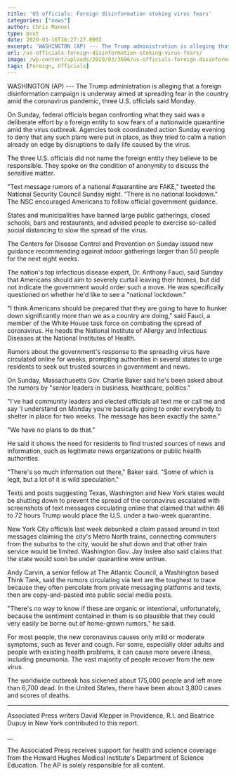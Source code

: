 ```yaml
---
title: 'US officials: Foreign disinformation stoking virus fears'
categories: ["news"]
author: Chris Manoel
type: post
date: 2020-03-16T16:27:27.000Z
excerpt: 'WASHINGTON (AP) --- The Trump administration is alleging that a foreign disinformation campaign is underway aimed at spreading fear in the country amid the coronavirus pandemic, three U.S. officials said Monday.On Sunday, federal officials began confronting what they said was a deliberate effort by a foreign entity to sow fears of a nationwide quarantine amid&hellip;'
url: /us-officials-foreign-disinformation-stoking-virus-fears/
image: /wp-content/uploads/2020/03/3698/us-officials-foreign-disinformation-stoking-virus-fears.jpg
tags: [Foreign, Officials]
---
```


WASHINGTON (AP) --- The Trump administration is alleging that a foreign disinformation campaign is underway aimed at spreading fear in the country amid the coronavirus pandemic, three U.S. officials said Monday.

On Sunday, federal officials began confronting what they said was a deliberate effort by a foreign entity to sow fears of a nationwide quarantine amid the virus outbreak. Agencies took coordinated action Sunday evening to deny that any such plans were put in place, as they tried to calm a nation already on edge by disruptions to daily life caused by the virus.

The three U.S. officials did not name the foreign entity they believe to be responsible. They spoke on the condition of anonymity to discuss the sensitive matter.

"Text message rumors of a national #quarantine are FAKE," tweeted the National Security Council Sunday night. "There is no national lockdown." The NSC encouraged Americans to follow official government guidance.

States and municipalities have banned large public gatherings, closed schools, bars and restaurants, and advised people to exercise so-called social distancing to slow the spread of the virus.

The Centers for Disease Control and Prevention on Sunday issued new guidance recommending against indoor gatherings larger than 50 people for the next eight weeks.

The nation's top infectious disease expert, Dr. Anthony Fauci, said Sunday that Americans should aim to severely curtail leaving their homes, but did not indicate the government would order such a move. He was specifically questioned on whether he'd like to see a "national lockdown."

"I think Americans should be prepared that they are going to have to hunker down significantly more than we as a country are doing," said Fauci, a member of the White House task force on combating the spread of coronavirus. He heads the National Institute of Allergy and Infectious Diseases at the National Institutes of Health.

Rumors about the government's response to the spreading virus have circulated online for weeks, prompting authorities in several states to urge residents to seek out trusted sources in government and news.

On Sunday, Massachusetts Gov. Charlie Baker said he's been asked about the rumors by "senior leaders in business, healthcare, politics."

"I've had community leaders and elected officials all text me or call me and say 'I understand on Monday you're basically going to order everybody to shelter in place for two weeks. The message has been exactly the same."

"We have no plans to do that."

He said it shows the need for residents to find trusted sources of news and information, such as legitimate news organizations or public health authorities.

"There's so much information out there," Baker said. "Some of which is legit, but a lot of it is wild speculation."

Texts and posts suggesting Texas, Washington and New York states would be shutting down to prevent the spread of the coronavirus escalated with screenshots of text messages circulating online that claimed that within 48 to 72 hours Trump would place the U.S. under a two-week quarantine.

New York City officials last week debunked a claim passed around in text messages claiming the city's Metro North trains, connecting commuters from the suburbs to the city, would be shut down and that other train service would be limited. Washington Gov. Jay Inslee also said claims that the state would soon be under quarantine were untrue.

Andy Carvin, a senior fellow at The Atlantic Council, a Washington based Think Tank, said the rumors circulating via text are the toughest to trace because they often percolate from private messaging platforms and texts, then are copy-and-pasted into public social media posts.

"There's no way to know if these are organic or intentional, unfortunately, because the sentiment contained in them is so plausible that they could very easily be borne out of home-grown rumors," he said.

For most people, the new coronavirus causes only mild or moderate symptoms, such as fever and cough. For some, especially older adults and people with existing health problems, it can cause more severe illness, including pneumonia. The vast majority of people recover from the new virus.

The worldwide outbreak has sickened about 175,000 people and left more than 6,700 dead. In the United States, there have been about 3,800 cases and scores of deaths.

* * *

Associated Press writers David Klepper in Providence, R.I. and Beatrice Dupuy in New York contributed to this report.

\_\_

The Associated Press receives support for health and science coverage from the Howard Hughes Medical Institute's Department of Science Education. The AP is solely responsible for all content.
